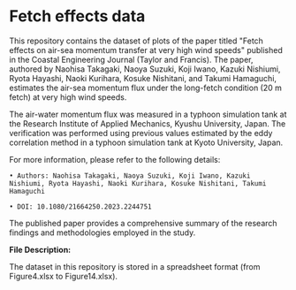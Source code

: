 # Fetch effects data
This repository contains the dataset of plots of the paper titled "Fetch effects on air-sea momentum transfer at very high wind speeds" published in the Coastal Engineering Journal (Taylor and Francis). The paper, authored by Naohisa Takagaki, Naoya Suzuki, Koji Iwano, Kazuki Nishiumi, Ryota Hayashi, Naoki Kurihara, Kosuke Nishitani, and Takumi Hamaguchi, estimates the air-sea momentum flux under the long-fetch condition (20 m fetch) at very high wind speeds.

The air-water momentum flux was measured in a typhoon simulation tank at the Research Institute of Applied Mechanics, Kyushu University, Japan. The verification was performed using previous values estimated by the eddy correlation method in a typhoon simulation tank at Kyoto University, Japan.


For more information, please refer to the following details:


    • Authors: Naohisa Takagaki, Naoya Suzuki, Koji Iwano, Kazuki Nishiumi, Ryota Hayashi, Naoki Kurihara, Kosuke Nishitani, Takumi Hamaguchi 

    • DOI: 10.1080/21664250.2023.2244751

The published paper provides a comprehensive summary of the research findings and methodologies employed in the study.

**File Description:**

The dataset in this repository is stored in a spreadsheet format (from Figure4.xlsx to Figure14.xlsx). 
